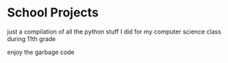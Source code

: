 # School Projects
just a compilation of all the python stuff I did for my computer science class during 11th grade

enjoy the garbage code
